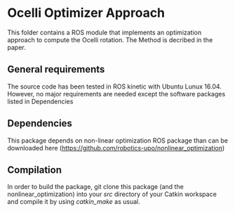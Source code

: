 # Ocelli Optimizer Approach
This folder contains a ROS module that implements an optimization approach to compute the Ocelli rotation. The Method is decribed in the paper.

## General requirements
The source code has been tested in ROS kinetic with Ubuntu Lunux 16.04. However, no major requirements are needed except the software packages listed in Dependencies 

## Dependencies
This package depends on non-linear optimization ROS package than can be downloaded here (https://github.com/robotics-upo/nonlinear_optimization) 

## Compilation
In order to build the package, git clone this package (and the nonlinear_optimization) into your *src* directory of your Catkin workspace and compile it by using *catkin_make* as usual.

